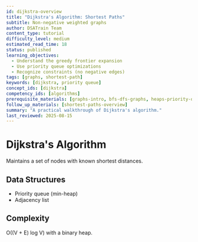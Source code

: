 ```yaml
---
id: dijkstra-overview
title: "Dijkstra's Algorithm: Shortest Paths"
subtitle: Non-negative weighted graphs
author: DSATrain Team
content_type: tutorial
difficulty_level: medium
estimated_read_time: 18
status: published
learning_objectives:
  - Understand the greedy frontier expansion
  - Use priority queue optimizations
  - Recognize constraints (no negative edges)
tags: [graphs, shortest-path]
keywords: [dijkstra, priority queue]
concept_ids: [dijkstra]
competency_ids: [algorithms]
prerequisite_materials: [graphs-intro, bfs-dfs-graphs, heaps-priority-queues]
follow_up_materials: [shortest-paths-overview]
summary: "A practical walkthrough of Dijkstra's algorithm."
last_reviewed: 2025-08-15
---
```


# Dijkstra's Algorithm

Maintains a set of nodes with known shortest distances.

## Data Structures

- Priority queue (min-heap)
- Adjacency list

## Complexity

O((V + E) log V) with a binary heap.
